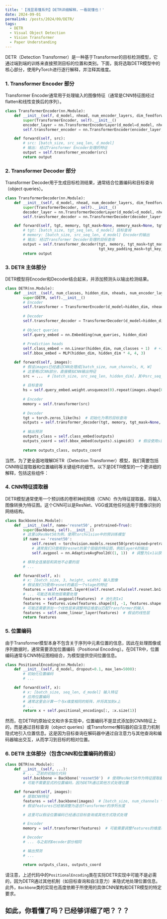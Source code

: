 ```yaml
---
title: '【浅显易懂系列】DETR详细解释，一看就懂也！'
date: 2024-09-01
permalink: /posts/2024/09/DETR/
tags:
  - DETR
  - Visual Object Detection
  - Vision Transformer
  - Paper Understanding
---
```


DETR（Detection Transformer）是一种基于Transformer的目标检测模型，它通过端到端的训练来直接预测目标的位置和类别。下面，我将选取DETR模型中的核心部分，使用PyTorch进行逐行解释，并注释其维度。

### 1. Transformer Encoder 部分

Transformer Encoder通常用于处理输入的图像特征（通常是CNN特征图经过flatten和线性变换后的序列）。

```python
class TransformerEncoder(nn.Module):
    def __init__(self, d_model, nhead, num_encoder_layers, dim_feedforward=2048):
        super(TransformerEncoder, self).__init__()
        encoder_layer = nn.TransformerEncoderLayer(d_model=d_model, nhead=nhead, dim_feedforward=dim_feedforward)
        self.transformer_encoder = nn.TransformerEncoder(encoder_layer, num_layers=num_encoder_layers)

    def forward(self, src):
        # src: [batch_size, src_seq_len, d_model]
        # 输出: 经过Transformer Encoder处理的特征
        output = self.transformer_encoder(src)
        return output
```

### 2. Transformer Decoder 部分

Transformer Decoder用于生成目标检测结果，通常结合位置编码和目标查询（object queries）。

```python
class TransformerDecoder(nn.Module):
    def __init__(self, d_model, nhead, num_decoder_layers, dim_feedforward=2048):
        super(TransformerDecoder, self).__init__()
        decoder_layer = nn.TransformerDecoderLayer(d_model=d_model, nhead=nhead, dim_feedforward=dim_feedforward)
        self.transformer_decoder = nn.TransformerDecoder(decoder_layer, num_layers=num_decoder_layers)

    def forward(self, tgt, memory, tgt_mask=None, memory_mask=None, tgt_key_padding_mask=None, memory_key_padding_mask=None):
        # tgt: [batch_size, tgt_seq_len, d_model] 目标查询
        # memory: [batch_size, src_seq_len, d_model] Encoder的输出
        # 输出: 经过Transformer Decoder处理的目标查询
        output = self.transformer_decoder(tgt, memory, tgt_mask=tgt_mask, memory_mask=memory_mask,
                                          tgt_key_padding_mask=tgt_key_padding_mask, memory_key_padding_mask=memory_key_padding_mask)
        return output
```

### 3. DETR 主体部分

DETR模型将Encoder和Decoder结合起来，并添加预测头以输出检测结果。

```python
class DETR(nn.Module):
    def __init__(self, num_classes, hidden_dim, nheads, num_encoder_layers, num_decoder_layers, num_queries):
        super(DETR, self).__init__()
        # Encoder
        self.transformer = TransformerEncoder(d_model=hidden_dim, nhead=nheads, num_encoder_layers=num_encoder_layers)
        
        # Decoder
        self.transformer_decoder = TransformerDecoder(d_model=hidden_dim, nhead=nheads, num_decoder_layers=num_decoder_layers)
        
        # Object queries
        self.query_embed = nn.Embedding(num_queries, hidden_dim)
        
        # Prediction heads
        self.class_embed = nn.Linear(hidden_dim, num_classes + 1)  # +1 for background
        self.bbox_embed = MLP(hidden_dim, hidden_dim * 4, 4, 3)

    def forward(self, images):
        # 假设images已经通过CNN处理成[batch_size, num_channels, H, W]
        # 这里略过CNN部分，直接模拟CNN输出特征
        src = ...  # [batch_size, src_seq_len, hidden_dim]，其中src_seq_len是特征图的序列长度
        
        # 目标查询
        hs = self.query_embed.weight.unsqueeze(0).repeat(images.shape[0], 1, 1)  # [batch_size, num_queries, hidden_dim]
        
        # Encoder
        memory = self.transformer(src)
        
        # Decoder
        tgt = torch.zeros_like(hs)  # 初始化为零的目标查询
        outputs = self.transformer_decoder(tgt, memory, tgt_mask=None, memory_key_padding_mask=None)
        
        # 输出预测
        outputs_class = self.class_embed(outputs)
        outputs_coord = self.bbox_embed(outputs).sigmoid()  # 假设使用sigmoid来限制坐标范围
        
        return outputs_class, outputs_coord
```

当然，为了更全面地理解DETR（Detection Transformer）模型，我们需要包括CNN特征提取器和位置编码等关键组件的细节。以下是DETR模型的一个更详细的解释，包括这些组件：

### 4. CNN特征提取器

DETR模型通常使用一个预训练的卷积神经网络（CNN）作为特征提取器，将输入图像转换为特征图。这个CNN可以是ResNet、VGG或其他任何适用于图像识别的网络结构。

```python
class Backbone(nn.Module):
    def __init__(self, name='resnet50', pretrained=True):
        super(Backbone, self).__init__()
        # 这里以ResNet50为例，使用torchvision中的预训练模型
        if name == 'resnet50':
            self.resnet = torchvision.models.resnet50(pretrained=pretrained)
            # 通常我们只使用到resnet的某个层级的特征图，例如layer4的输出
            self.avgpool = nn.AdaptiveAvgPool2d((1, 1))  # 调整为1x1以获取全局特征

        # 移除全连接层和其他不必要的层
        # ...

    def forward(self, x):
        # x: [batch_size, 3, height, width] 输入图像
        # 假设我们只使用resnet的最后一个stage的特征
        features = self.resnet.layer4(self.resnet.relu(self.resnet.bn1(self.resnet.conv1(x))))
        # ... 可能还有其他层需要处理
        features = self.avgpool(features)  # 池化到1x1
        features = features.view(features.shape[0], -1, features.shape[-1])  # 展平为序列
        # 可能还需要添加一个线性层来调整特征维度以匹配Transformer的输入
        features = self.some_linear_layer(features)  # 假设的线性层
        return features
```

### 5. 位置编码

由于Transformer模型本身不包含关于序列中元素位置的信息，因此在处理图像或序列数据时，通常需要添加位置编码（Positional Encoding）。在DETR中，位置编码通常与CNN特征图相结合，为模型提供空间位置信息。

```python
class PositionalEncoding(nn.Module):
    def __init__(self, d_model, dropout=0.1, max_len=5000):
        # 初始化位置编码
        # ...

    def forward(self, x):
        # x: [batch_size, seq_len, d_model] 输入特征
        # 应用位置编码
        # 通常这里会计算一个与x维度相同的矩阵，并将其加到x上
        # ...
        return x + self.positional_encodings[:, :x.size(1)]
```

然而，在DETR的原始论文和许多实现中，位置编码不是显式添加到CNN特征上的，而是通过目标查询（object queries）或Transformer解码器的自注意力机制隐式地引入位置信息。这是因为目标查询在解码器中通过自注意力与其他查询和编码器输出交互，从而学习到目标的相对位置。

### 6. DETR 主体部分（包含CNN和位置编码的假设）

```python
class DETR(nn.Module):
    def __init__(self, ...):
        # ... 之前的初始化代码
        self.backbone = Backbone('resnet50')  # 使用ResNet50作为特征提取器
        # 可能不需要显式的位置编码，因为DETR通过其他方式处理位置

    def forward(self, images):
        # 提取CNN特征
        features = self.backbone(images)  # [batch_size, num_channels * spatial_dim, hidden_dim]
        # 假设features已经被调整为适合Transformer的序列长度

        # 这里可以假设位置编码已经通过目标查询或其他方式隐式处理

        # Encoder
        memory = self.transformer(features)  # 可能需要调整features的维度以匹配Transformer的输入

        # Decoder
        # ... 与之前的Decoder部分相同

        # 输出预测
        # ...

        return outputs_class, outputs_coord
```

请注意，上述代码中的`PositionalEncoding`类在实际DETR实现中可能不是必需的，因为DETR通过其他机制（如目标查询和自注意力）来隐式地处理位置信息。此外，`Backbone`类的实现也高度依赖于所使用的具体CNN架构和DETR模型的特定要求。

## 如此，你看懂了吗？已经够详细了吧？？？